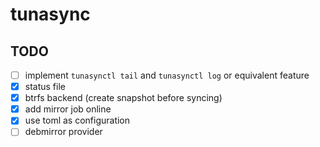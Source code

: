 tunasync
========

## TODO

- [ ] implement `tunasynctl tail` and `tunasynctl log` or equivalent feature
- [x] status file
- [x] btrfs backend (create snapshot before syncing)
- [x] add mirror job online
- [x] use toml as configuration
- [ ] debmirror provider
